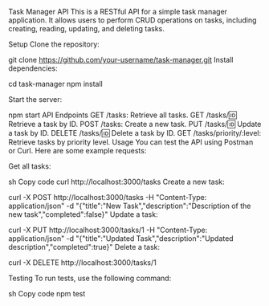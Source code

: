 
Task Manager API
This is a RESTful API for a simple task manager application. It allows users to perform CRUD operations on tasks, including creating, reading, updating, and deleting tasks.

Setup
Clone the repository:

git clone https://github.com/your-username/task-manager.git
Install dependencies:


cd task-manager
npm install

Start the server:


npm start
API Endpoints
GET /tasks: Retrieve all tasks.
GET /tasks/:id: Retrieve a task by ID.
POST /tasks: Create a new task.
PUT /tasks/:id: Update a task by ID.
DELETE /tasks/:id: Delete a task by ID.
GET /tasks/priority/:level: Retrieve tasks by priority level.
Usage
You can test the API using Postman or Curl. Here are some example requests:

Get all tasks:

sh
Copy code
curl http://localhost:3000/tasks
Create a new task:


curl -X POST http://localhost:3000/tasks -H "Content-Type: application/json" -d "{\"title\":\"New Task\",\"description\":\"Description of the new task\",\"completed\":false}"
Update a task:


curl -X PUT http://localhost:3000/tasks/1 -H "Content-Type: application/json" -d "{\"title\":\"Updated Task\",\"description\":\"Updated description\",\"completed\":true}"
Delete a task:


curl -X DELETE http://localhost:3000/tasks/1

Testing
To run tests, use the following command:

sh
Copy code
npm test